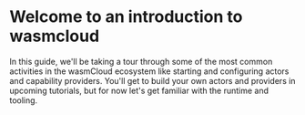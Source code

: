 # Welcome to an introduction to wasmcloud

In this guide, we'll be taking a tour through some of the most common activities in the wasmCloud ecosystem like starting and configuring actors and capability providers. You'll get to build your own actors and providers in upcoming tutorials, but for now let's get familiar with the runtime and tooling.
